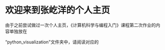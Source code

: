 # 欢迎来到张屹洋的个人主页



由于之前尝试做过一次个人主页，《计算机科学与编程入门》课程第二次作业的内容单独放在

“python_visualization"文件夹中，请阅读对应的

[readme文档]: visualization/readme.md	"README"

